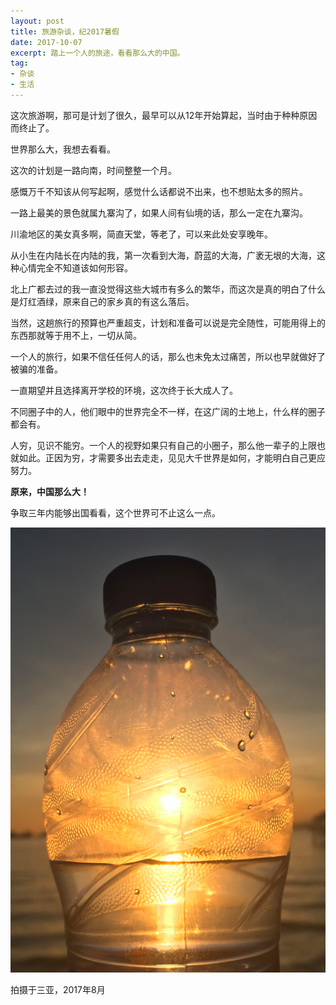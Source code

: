 ```yaml
---
layout: post
title: 旅游杂谈，纪2017暑假
date: 2017-10-07
excerpt: 踏上一个人的旅途，看看那么大的中国。
tag:
- 杂谈
- 生活
---
```


这次旅游啊，那可是计划了很久，最早可以从12年开始算起，当时由于种种原因而终止了。

世界那么大，我想去看看。

这次的计划是一路向南，时间整整一个月。

感慨万千不知该从何写起啊，感觉什么话都说不出来，也不想贴太多的照片。

一路上最美的景色就属九寨沟了，如果人间有仙境的话，那么一定在九寨沟。

川渝地区的美女真多啊，简直天堂，等老了，可以来此处安享晚年。

从小生在内陆长在内陆的我，第一次看到大海，蔚蓝的大海，广袤无垠的大海，这种心情完全不知道该如何形容。

北上广都去过的我一直没觉得这些大城市有多么的繁华，而这次是真的明白了什么是灯红酒绿，原来自己的家乡真的有这么落后。

当然，这趟旅行的预算也严重超支，计划和准备可以说是完全随性，可能用得上的东西那就等于用不上，一切从简。

一个人的旅行，如果不信任任何人的话，那么也未免太过痛苦，所以也早就做好了被骗的准备。

一直期望并且选择离开学校的环境，这次终于长大成人了。

不同圈子中的人，他们眼中的世界完全不一样，在这广阔的土地上，什么样的圈子都会有。

人穷，见识不能穷。一个人的视野如果只有自己的小圈子，那么他一辈子的上限也就如此。正因为穷，才需要多出去走走，见见大千世界是如何，才能明白自己更应努力。

**原来，中国那么大！**

争取三年内能够出国看看，这个世界可不止这么一点。

![0011](../img/0011.png)

拍摄于三亚，2017年8月